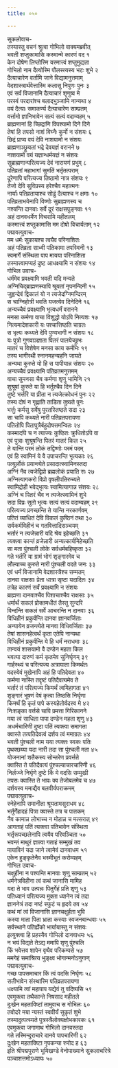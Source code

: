 ```yaml
---
title: ०५०

---
```

सुकलोवाच-  
तस्यास्तु वचनं श्रुत्वा गोभिलो वाक्यमब्रवीत्  
भवती शप्तुकामासि कस्मान्मे कारणं वद १  
केन दोषेण लिप्तोस्मि यस्मात्त्वं शप्तुमुद्यता  
गोभिलो नाम दैत्योस्मि पौलस्त्यस्य भटः शुभे २  
दैत्याचारेण वर्तामि जाने विद्यामनुत्तमाम्  
वेदशास्त्रार्थवेत्तास्मि कलासु निपुणः पुनः ३  
एवं सर्वं विजानामि दैत्याचारं शृणुष्व मे  
परस्वं परदारांश्च बलाद्भुञ्जामि नान्यथा ४  
वयं दैत्याः समाकर्ण्य दैत्याचारेण साम्प्रतम्  
वर्त्तामो ज्ञानिभावेन सत्यं सत्यं वदाम्यहम् ५  
ब्राह्मणानां हि च्छिद्राणि विपश्यामो दिने दिने  
तेषां हि तपसो नाशं विघ्नैः कुर्मो न संशयः ६  
छिद्रं प्राप्य वयं देवि नाशयामो न संशयः  
ब्राह्मणाञ्छ्रूयतां भद्रे देवयज्ञं वरानने ७  
नाशयामो वयं यज्ञान्धर्मयज्ञं न संशयः  
सुब्राह्मणान्परित्यज्य देवं नारायणं प्रभुम् ८  
पतिव्रतां महाभागां सुमतिं भर्तृतत्पराम्  
दूरेणापि परित्यज्य तिष्ठामो नात्र संशयः ९  
तेजो देवि सुविप्रस्य हरेश्चैव महात्मनः  
नार्याः पतिव्रतायाश्च सोढुं दैत्याश्च न क्षमाः १०  
पतिव्रताभयेनापि विष्णोः सुब्राह्मणस्य च  
नश्यन्ति दानवाः सर्वे दूरं राक्षसपुङ्गवाः ११  
अहं दानवधर्मेण विचरामि महीतलम्  
कस्मात्त्वं शप्तुकामासि मम दोषो विचार्यताम् १२  
पद्मावत्युवाच-  
मम धर्मः सुकायश्च त्वयैव परिनाशितः  
अहं पतिव्रता साध्वी पतिकामा तपस्विनी १३  
स्वमार्गे संस्थिता पाप मायया परिनाशिता  
तस्मात्त्वामप्यहं दुष्ट आधक्ष्यामि न संशयः १४  
गोभिल उवाच-  
धर्ममेव प्रवक्ष्यामि भवती यदि मन्यते  
अग्निचिद्ब्राह्मणस्यापि श्रूयतां नृपनन्दिनी १५  
जुह्वन्देवं द्विकालं यो न त्यजेदग्निमन्दिरम्  
स चाग्निहोत्री भवति यजत्येव दिनेदिने १६  
अन्यच्चैवं प्रवक्ष्यामि भृत्यधर्मं वरानने  
मनसा कर्मणा वाचा विशुद्धो योऽपि नित्यशः १७  
नित्यमादेशकारी यः पश्चात्तिष्ठति चाग्रतः  
स भृत्यः कथ्यते देवि पुण्यभागी न संशयः १८  
यः पुत्रो गुणवाञ्ज्ञाता पितरं पालयेच्छुभः  
मातरं च विशेषेण मनसा काय कर्मभिः १९  
तस्य भागीरथी स्नानमहन्यहनि जायते  
अन्यथा कुरुते यो हि स पापीयान्न संशयः २०  
अन्यच्चैवं प्रवक्ष्यामि पतिव्रतमनुत्तमम्  
वाचा सुमनसा चैव कर्मणा शृणु भामिनि २१  
शुश्रूषां कुरुते या हि भर्तुश्चैव दिन दिने  
तुष्टे भर्त्तरि या प्रीता न त्यजेत्क्रोधनं पुनः २२  
तस्य दोषं न गृह्णाति ताडिता तुष्यते पुनः  
भर्त्तुः कर्मसु सर्वेषु पुरतस्तिष्ठते सदा २३  
सा चापि कथ्यते नारी पतिव्रतपरायणा  
पतितोपि पितापुत्रैर्बहुदोषसमन्वितः २४  
कस्मादपि च न त्याज्यः कुष्ठितः क्रुधितोऽपि वा  
एवं पुत्राः शुश्रूषन्ति पितरं मातरं किल २५  
ते यान्ति परमं लोकं तद्विष्णोः परमं पदम्  
एवं हि स्वामिनं ये वै उपाचरन्ति भृत्यकाः २६  
पत्युर्लोकं प्रयान्त्येते प्रसादात्स्वामिनस्तदा  
अग्निं नैव त्यजेद्विप्रो ब्रह्मलोकं प्रयाति सः २७  
अग्नित्यागकरो विप्रो वृषलीपतिरुच्यते  
स्वामिद्रोही भवेद्भृत्यः स्वामित्यागान्न संशयः २८  
अग्निं च पितरं चैव न त्यजेत्स्वामिनं शुभे  
सदा विप्रः सुतो भृत्यः सत्यं सत्यं वदाम्यहम् २९  
परित्यज्य प्रगच्छन्ति ते यान्ति नरकार्णवम्  
पतितं व्याधितं देवि विकलं कुष्ठिनं तथा ३०  
सर्वकर्मविहीनं च गतवित्तादिसञ्चयम्  
भर्तारं न त्यजेन्नारी यदि श्रेय इहेच्छति ३१  
त्यक्त्वा कान्तं व्रजेन्नारी अन्यत्कार्यमिहेच्छति  
सा मता पुंश्चली लोके सर्वधर्मबहिष्कृता ३२  
गते भर्तरि या ग्रामं भोगं शृङ्गारमेव च  
लौल्याच्च कुरुते नारी पुंश्चली वदते जनः ३३  
एवं धर्मं विजानामि वेदशास्त्रैश्च सम्मतम्  
दानवा राक्षसाः प्रेता धात्रा सृष्टा यदादितः ३४  
तत्रेह कारणं सर्वं प्रवक्ष्यामि न संशयः  
ब्राह्मणा दानवाश्चैव पिशाचाश्चैव राक्षसाः ३५  
धर्मार्थं सकलं प्रोक्तमधीतं तैस्तु सुन्दरि  
विन्दन्ति सकलं सर्वे आचरन्ति न दानवाः ३६  
विधिहीनं प्रकुर्वन्ति दानवा ज्ञानवर्जिताः  
अन्यायेन व्रजन्त्येते मानवा विधिवर्जिताः ३७  
तेषां शासनहेत्वर्थं कृता एतेपि नान्यथा  
विधिहीनं प्रकुर्वन्ति ये हि धर्मं नराधमाः ३८  
तान्वयं शासयामो वै दण्डेन महता किल  
भवत्या दारुणं कर्म कृतमेव सुनिर्घृणम् ३९  
गार्हस्थ्यं च परित्यज्य अत्रायाता किमर्थतः  
वदस्येवं मुखेनापि अहं हि पतिदेवता ४०  
कर्मणा नास्ति तद्दृष्टं पतिदैवत्यमेव ते  
भर्तारं तं परित्यज्य किमर्थं त्वमिहागता ४१  
शृङ्गारं भूषणं वेषं कृत्वा तिष्ठसि निर्घृणा  
किमर्थं हि कृतं पापे कस्यहेतोर्वदस्व मे ४२  
निःशङ्का वर्त्तसे चापि प्रमत्ता गिरिकानने  
मया त्वं साधिता पापा दण्डेन महता शृणु ४३  
अधर्मचारिणी दुष्टा पतिं त्यक्त्वा समागता  
क्वास्ते तत्पतिदेवत्वं दर्शय त्वं ममाग्रतः ४४  
भवती पुंश्चली नाम यया त्यक्तः स्वकः पतिः  
पृथक्छय्या यदा नारी तदा सा पुंश्चली मता ४५  
योजनानां शतैकस्य सोन्तरेण प्रवर्त्तते  
क्वास्ति ते पतिदैवत्यं पुंश्चल्याचारचारिणी ४६  
निर्लज्जे निर्घृणे दुष्टे किं मे वदसि सम्मुखी  
तपसः क्वास्ति ते भावः क्व तेजोबलमेव च ४७  
दर्शयस्व ममाद्यैव बलवीर्यपराक्रमम्  
पद्मावत्युवाच-  
स्नेहेनापि समानीता श्रूयतामसुराधम ४८  
भर्तुर्गेहादहं पित्रा क्वास्ते तत्र च पातकम्  
नैव कामान्न लोभाच्च न मोहान्न च मत्सरात् ४९  
आगताहं पतिं त्यक्त्वा पतिभावेन संस्थिता  
भर्तृरूपच्छलेनापि त्वयैव परिवञ्चिता ५०  
भवन्तं माथुरं ज्ञात्वा गताहं सम्मुखं तव  
मायाविनं यदा जाने त्वामेवं दानवाधम ५१  
एकेन हुङ्कृतेनैव भस्मीभूतं करोम्यहम्  
गोभिल उवाच-  
चक्षुर्हीना न पश्यन्ति मानवाः शृणु साम्प्रतम् ५२  
धर्मनेत्रविहीना त्वं कथं जानासि मामिह  
यदा ते भाव उत्पन्नः पितुर्गेहं प्रति शृणु ५३  
पतिध्यानं परित्यज्य मुक्ता ध्यानेन त्वं तदा  
ज्ञाननेत्रं तदा नष्टं स्फुटं च हृदये तव ५४  
कथं मां त्वं विजानासि ज्ञानचक्षुर्हता भुवि  
कस्या माता पिता भ्राता कस्याः स्वजनबान्धवाः ५५  
सर्वस्थाने पतिर्ह्येको भार्यायास्तु न संशयः  
इत्युक्त्वा हि प्रहस्यैव गोभिलो दानवाधमः ५६  
न भयं विद्यते तेऽद्य ममापि शृणु पुंश्चलि  
किं भवेत्तव शापेन वृथैव परिकम्पसे ५७  
ममगेहं समाश्रित्य भुङ्क्ष्व भोगान्मनोऽनुगान्  
पद्मावत्युवाच-  
गच्छ पापसमाचार किं त्वं वदसि निर्घृणः ५८  
सतीभावेन संस्थास्मि पतिव्रतपरायणा  
धक्ष्यामि त्वां महापाप यद्येवं तु वदिष्यसि ५९  
एवमुक्त्वा तथैकान्ते निषसाद महीतले  
दुःखेन महताविष्टां तामुवाच स गोभिलः ६०  
तवोदरे मया न्यस्तं स्ववीर्यं सुकृतं शुभे  
तस्मादुत्पत्स्यते पुत्रस्त्रैलोक्यक्षोभकारकः ६१  
एवमुक्त्वा जगामाथ गोभिलो दानवस्तदा  
गते तस्मिन्दुराचारे दानवे पापचारिणी ६२  
दुःखेन महताविष्टा नृपकन्या रुरोद ह ६३  
इति श्रीपद्मपुराणे भूमिखण्डे वेनोपाख्याने सुकलाचरित्रे  
पञ्चाशत्तमोऽध्यायः ५०